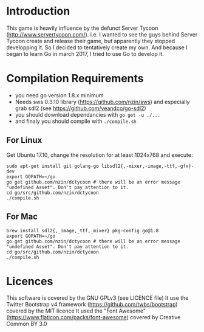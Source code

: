 # Introduction

This game is heavily influence by the defunct Server Tycoon (http://www.servertycoon.com/).
i.e. I wanted to see the guys behind Server Tycoon create and release their game, but apparently they stopped developping it. So I decided to tentatively create my own. And because I began to learn Go in march 2017, I tried to use Go to develop it.

# Compilation Requirements

- you need go version 1.8.x minimum
- Needs sws 0.3.10 library (https://github.com/nzin/sws) and especially grab sdl2 (see https://github.com/veandco/go-sdl2)
- you should download dependancies with `go get -u ./...`
- and finaly you should compile with `./compile.sh`

## For Linux

Get Ubuntu 17.10, change the resolution for at least 1024x768 and execute:
```
sudo apt-get install git golang-go libsdl2{,-mixer,-image,-ttf,-gfx}-dev
export GOPATH=~/go
go get github.com/nzin/dctycoon # there will be an error message "undefined Asset". Don't pay attention to it.
cd go/src/github.com/nzin/dctycoon
./compile.sh
```

## For Mac

```
brew install sdl2{,_image,_ttf,_mixer} pkg-config go@1.8
export GOPATH=~/go
go get github.com/nzin/dctycoon # there will be an error message "undefined Asset". Don't pay attention to it.
cd go/src/github.com/nzin/dctycoon
./compile.sh
```

# Licences

This software is covered by the GNU GPLv3 (see LICENCE file)
It use the Twitter Bootstrap v4 framework (https://github.com/twbs/bootstrap) covered by the MIT licence
It used the "Font Awesome" (https://www.flaticon.com/packs/font-awesome) covered by Creative Common BY 3.0
